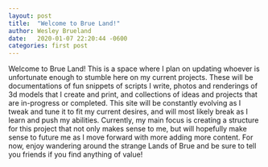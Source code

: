 ```yaml
---
layout: post
title:  "Welcome to Brue Land!"
author: Wesley Brueland
date:   2020-01-07 22:20:44 -0600
categories: first post
---
```

Welcome to Brue Land! This is a space where I plan on updating whoever is unfortunate enough to stumble here on my current projects. These will be documentations of fun snippets of scripts I write, photos and renderings of 3d models that I create and print, and collections of ideas and projects that are in-progress or completed. This site will be constantly evolving as I tweak and tune it to fit my current desires, and will most likely break as I learn and push my abilities. Currently, my main focus is creating a structure for this project that not only makes sense to me, but will hopefully make sense to future me as I move forward with more adding more content. For now, enjoy wandering around the strange Lands of Brue and be sure to tell you friends if you find anything of value!
